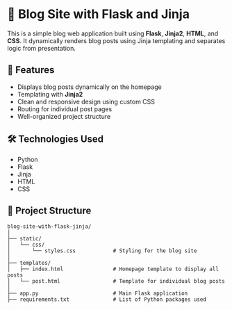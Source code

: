# 📝 Blog Site with Flask and Jinja

This is a simple blog web application built using **Flask**, **Jinja2**, **HTML**, and **CSS**. It dynamically renders blog posts using Jinja templating and separates logic from presentation.

## 🚀 Features

- Displays blog posts dynamically on the homepage  
- Templating with **Jinja2**
- Clean and responsive design using custom CSS  
- Routing for individual post pages  
- Well-organized project structure

## 🛠️ Technologies Used

- Python  
- Flask  
- Jinja 
- HTML  
- CSS  

## 📁 Project Structure
```
blog-site-with-flask-jinja/
│
├── static/
│   └── css/
│       └── styles.css            # Styling for the blog site
│
├── templates/
│   ├── index.html                # Homepage template to display all posts
│   └── post.html                 # Template for individual blog posts
│
├── app.py                        # Main Flask application
├── requirements.txt              # List of Python packages used
```
